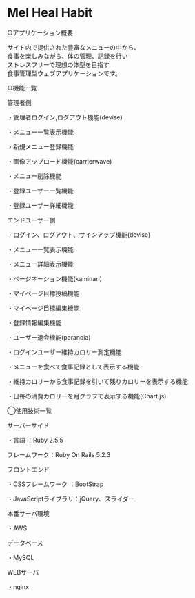 # Mel Heal Habit

○アプリケーション概要

サイト内で提供された豊富なメニューの中から、<br>
食事を楽しみながら、体の管理、記録を行い<br>
ストレスフリーで理想の体型を目指す<br>
食事管理型ウェブアプリケーションです。


○機能一覧

管理者側

・管理者ログイン,ログアウト機能(devise)

・メニュー一覧表示機能

・新規メニュー登録機能

・画像アップロード機能(carrierwave)

・メニュー削除機能

・登録ユーザー一覧機能

・登録ユーザー詳細機能

エンドユーザー側

・ログイン、ログアウト、サインアップ機能(devise)

・メニュー一覧表示機能

・メニュー詳細表示機能

・ページネーション機能(kaminari)

・マイページ目標投稿機能

・マイページ目標編集機能

・登録情報編集機能

・ユーザー退会機能(paranoia)

・ログインユーザー維持カロリー測定機能

・メニューを食べて食事記録として表示する機能

・維持カロリーから食事記録を引いて残りカロリーを表示する機能

・日毎の消費カロリーを月グラフで表示する機能(Chart.js)

◯使用技術一覧

サーバーサイド

・言語 ：Ruby 2.5.5

フレームワーク：Ruby On Rails 5.2.3

フロントエンド

・CSSフレームワーク ：BootStrap

・JavaScriptライブラリ：jQuery、スライダー

本番サーバ環境

・AWS

データベース

・MySQL

WEBサーバ

・nginx

